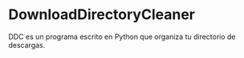 # DownloadDirectoryCleaner
DDC es un programa escrito en Python que organiza tu directorio de descargas.
